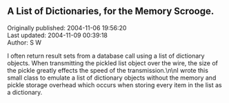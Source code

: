 ## A List of Dictionaries, for the Memory Scrooge.  
Originally published: 2004-11-06 19:56:20  
Last updated: 2004-11-09 00:39:18  
Author: S W  
  
I often return result sets from a database call using a list of dictionary objects. When transmitting the pickled list object over the wire, the size of the pickle greatly effects the speed of the transmission.\n\nI wrote this small class to emulate a list of dictionary objects without the memory and pickle storage overhead which occurs when storing every item in the list as a dictionary.